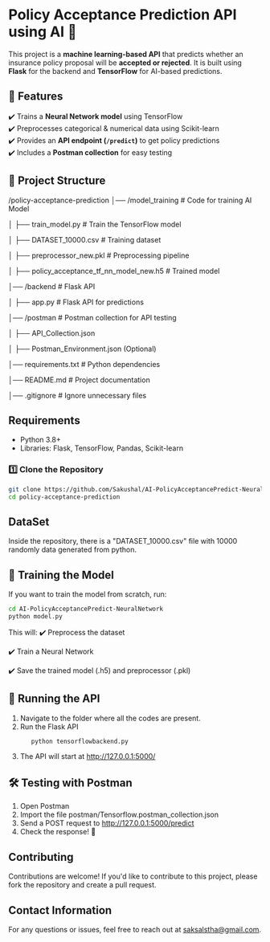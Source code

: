 # Policy Acceptance Prediction API using AI 🚀  

This project is a **machine learning-based API** that predicts whether an insurance policy proposal will be **accepted or rejected**. It is built using **Flask** for the backend and **TensorFlow** for AI-based predictions.  

## 📌 Features  
✔️ Trains a **Neural Network model** using TensorFlow  
✔️ Preprocesses categorical & numerical data using Scikit-learn  
✔️ Provides an **API endpoint (`/predict`)** to get policy predictions  
✔️ Includes a **Postman collection** for easy testing  

## 📂 Project Structure  
/policy-acceptance-prediction │── /model_training # Code for training AI Model

│ ├── train_model.py # Train the TensorFlow model

│ ├── DATASET_10000.csv # Training dataset

│ ├── preprocessor_new.pkl # Preprocessing pipeline

│ ├── policy_acceptance_tf_nn_model_new.h5 # Trained model

│── /backend # Flask API

│ ├── app.py # Flask API for predictions

│── /postman # Postman collection for API testing

│ ├── API_Collection.json

│ ├── Postman_Environment.json (Optional)

│── requirements.txt # Python dependencies

│── README.md # Project documentation

│── .gitignore # Ignore unnecessary files

## Requirements
- Python 3.8+
- Libraries: Flask, TensorFlow, Pandas, Scikit-learn

### 1️⃣ Clone the Repository  
```bash
git clone https://github.com/Sakushal/AI-PolicyAcceptancePredict-NeuralNetwork.git
cd policy-acceptance-prediction
````

## DataSet
Inside the repository, there is a "DATASET_10000.csv" file with 10000 randomly data generated from python.

## 🧠 Training the Model
If you want to train the model from scratch, run:

```bash
cd AI-PolicyAcceptancePredict-NeuralNetwork
python model.py
````

This will:
✔️ Preprocess the dataset

✔️ Train a Neural Network

✔️ Save the trained model (.h5) and preprocessor (.pkl)


## 🚀 Running the API
1. Navigate to the folder where all the codes are present.
2. Run the Flask API
   ```bash
      python tensorflowbackend.py
   ````
3. The API will start at http://127.0.0.1:5000/   

## 🛠️ Testing with Postman
1. Open Postman
2. Import the file postman/Tensorflow.postman_collection.json
3. Send a POST request to http://127.0.0.1:5000/predict
4. Check the response! 🚀

## Contributing
Contributions are welcome! If you'd like to contribute to this project, please fork the repository and create a pull request.

## Contact Information
For any questions or issues, feel free to reach out at saksalstha@gmail.com.



